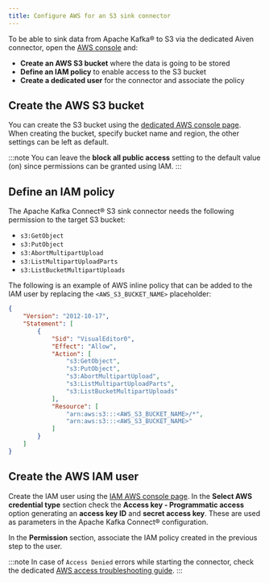 ```yaml
---
title: Configure AWS for an S3 sink connector
---
```


To be able to sink data from Apache Kafka® to S3 via the dedicated Aiven connector, open the [AWS console](https://s3.console.aws.amazon.com/) and:

-   **Create an AWS S3 bucket** where the data is going to be stored
-   **Define an IAM policy** to enable access to the S3 bucket
-   **Create a dedicated user** for the connector and associate the
    policy

## Create the AWS S3 bucket

You can create the S3 bucket using the [dedicated AWS console
page](https://s3.console.aws.amazon.com/). When creating the bucket,
specify bucket name and region, the other settings can be left as
default.

:::note
You can leave the **block all public access** setting to the default
value (on) since permissions can be granted using IAM.
:::

## Define an IAM policy

The Apache Kafka Connect® S3 sink connector needs the following
permission to the target S3 bucket:

-   `s3:GetObject`
-   `s3:PutObject`
-   `s3:AbortMultipartUpload`
-   `s3:ListMultipartUploadParts`
-   `s3:ListBucketMultipartUploads`

The following is an example of AWS inline policy that can be added to
the IAM user by replacing the `<AWS_S3_BUCKET_NAME>` placeholder:

```json
{
    "Version": "2012-10-17",
    "Statement": [
        {
            "Sid": "VisualEditor0",
            "Effect": "Allow",
            "Action": [
                "s3:GetObject",
                "s3:PutObject",
                "s3:AbortMultipartUpload",
                "s3:ListMultipartUploadParts",
                "s3:ListBucketMultipartUploads"
            ],
            "Resource": [
                "arn:aws:s3:::<AWS_S3_BUCKET_NAME>/*",
                "arn:aws:s3:::<AWS_S3_BUCKET_NAME>"
            ]
        }
    ]
}
```

## Create the AWS IAM user

Create the IAM user using the [IAM AWS console
page](https://console.aws.amazon.com/iamv2/home). In the **Select AWS
credential type** section check the **Access key - Programmatic access**
option generating an **access key ID** and **secret access key**. These
are used as parameters in the Apache Kafka Connect® configuration.

In the **Permission** section, associate the IAM policy created in the
previous step to the user.

:::note
In case of `Access Denied` errors while starting the connector, check
the dedicated [AWS access troubleshooting
guide](https://docs.aws.amazon.com/AmazonS3/latest/userguide/troubleshoot-403-errors.html).
:::
